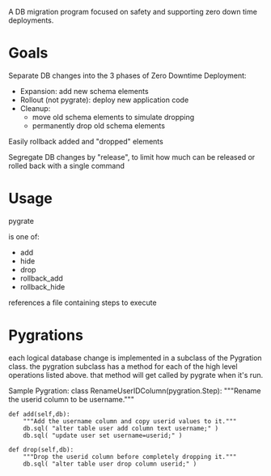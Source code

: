 A DB migration program focused on safety
and supporting zero down time deployments.

# Goals
Separate DB changes into the 3 phases of Zero Downtime Deployment:
* Expansion: add new schema elements
* Rollout (not pygrate): deploy new application code
* Cleanup:
	* move old schema elements to simulate dropping
	* permanently drop old schema elements

Easily rollback added and "dropped" elements

Segregate DB changes by "release", to limit how much can be released or rolled back with a single command

# Usage
pygrate <operation> <release>

<operation> is one of:
* add
* hide
* drop
* rollback_add
* rollback_hide

<release> references a file containing steps to execute

# Pygrations
each logical database change is implemented in a subclass of the
Pygration class.  the pygration subclass has a method for each of the
high level operations listed above.  that method will
get called by pygrate when it's run.

Sample Pygration:
class RenameUserIDColumn(pygration.Step):
    """Rename the userid column to be username."""

    def add(self,db):
        """Add the username column and copy userid values to it."""
        db.sql( "alter table user add column text username;" )
        db.sql( "update user set username=userid;" )

    def drop(self,db):
        """Drop the userid column before completely dropping it."""
        db.sql( "alter table user drop column userid;" )

